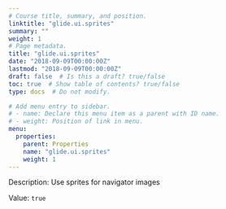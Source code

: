 ```yaml
---
# Course title, summary, and position.
linktitle: "glide.ui.sprites"
summary: ""
weight: 1
# Page metadata.
title: "glide.ui.sprites"
date: "2018-09-09T00:00:00Z"
lastmod: "2018-09-09T00:00:00Z"
draft: false  # Is this a draft? true/false
toc: true  # Show table of contents? true/false
type: docs  # Do not modify.

# Add menu entry to sidebar.
# - name: Declare this menu item as a parent with ID name.
# - weight: Position of link in menu.
menu:
  properties:
    parent: Properties
    name: "glide.ui.sprites"
    weight: 1
---
```


Description: Use sprites for navigator images


Value: `true`